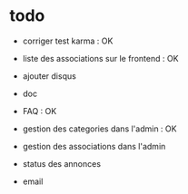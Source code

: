# todo 
  
  * corriger test karma : OK
  * liste des associations sur le frontend : OK
  * ajouter disqus
  * doc
  * FAQ : OK
  
  * gestion des categories dans l'admin : OK
  * gestion des associations dans l'admin
  * status des annonces
  * email 